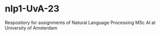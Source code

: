 # nlp1-UvA-23
Respository for assignments of Natural Language Processing MSc AI at University of Amsterdam
